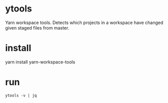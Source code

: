 # ytools
Yarn workspace tools.  Detects which projects in a workspace have changed given staged files from master.  

# install

yarn install yarn-workspace-tools

# run

```
ytools -v | jq
```
